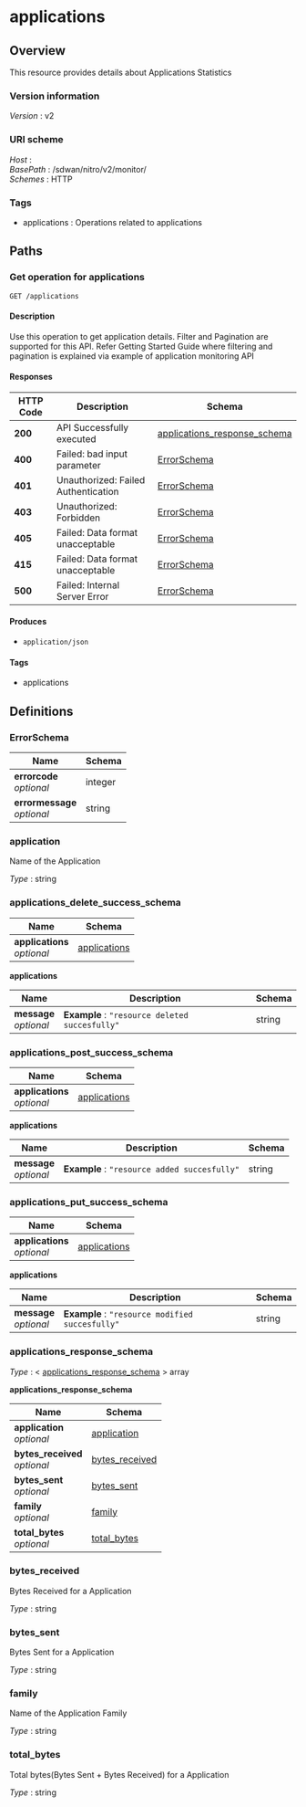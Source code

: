 # applications


<a name="overview"></a>
## Overview
This resource provides details about Applications Statistics


### Version information
*Version* : v2


### URI scheme
*Host* : <MGMT-IP>  
*BasePath* : /sdwan/nitro/v2/monitor/  
*Schemes* : HTTP


### Tags

* applications : Operations related to applications 




<a name="paths"></a>
## Paths

<a name="applications-get"></a>
### Get operation for applications
```
GET /applications
```


#### Description
Use this operation to get application details. Filter and Pagination are supported for this API. Refer Getting Started Guide where filtering and pagination is explained via example of application monitoring API


#### Responses

|HTTP Code|Description|Schema|
|---|---|---|
|**200**|API Successfully executed|[applications\_response\_schema](#applications\_response\_schema)|
|**400**|Failed: bad input parameter|[ErrorSchema](#errorschema)|
|**401**|Unauthorized: Failed Authentication|[ErrorSchema](#errorschema)|
|**403**|Unauthorized: Forbidden|[ErrorSchema](#errorschema)|
|**405**|Failed: Data format unacceptable|[ErrorSchema](#errorschema)|
|**415**|Failed: Data format unacceptable|[ErrorSchema](#errorschema)|
|**500**|Failed: Internal Server Error|[ErrorSchema](#errorschema)|


#### Produces

* `application/json`


#### Tags

* applications




<a name="definitions"></a>
## Definitions

<a name="errorschema"></a>
### ErrorSchema

|Name|Schema|
|---|---|
|**errorcode**  <br>*optional*|integer|
|**errormessage**  <br>*optional*|string|


<a name="application"></a>
### application
Name of the Application

*Type* : string


<a name="applications\_delete\_success\_schema"></a>
### applications\_delete\_success\_schema

|Name|Schema|
|---|---|
|**applications**  <br>*optional*|[applications](#applications\_delete\_success\_schema-applications)|

<a name="applications\_delete\_success\_schema-applications"></a>
**applications**

|Name|Description|Schema|
|---|---|---|
|**message**  <br>*optional*|**Example** : `"resource deleted succesfully"`|string|


<a name="applications\_post\_success\_schema"></a>
### applications\_post\_success\_schema

|Name|Schema|
|---|---|
|**applications**  <br>*optional*|[applications](#applications\_post\_success\_schema-applications)|

<a name="applications\_post\_success\_schema-applications"></a>
**applications**

|Name|Description|Schema|
|---|---|---|
|**message**  <br>*optional*|**Example** : `"resource added succesfully"`|string|


<a name="applications\_put\_success\_schema"></a>
### applications\_put\_success\_schema

|Name|Schema|
|---|---|
|**applications**  <br>*optional*|[applications](#applications\_put\_success\_schema-applications)|

<a name="applications\_put\_success\_schema-applications"></a>
**applications**

|Name|Description|Schema|
|---|---|---|
|**message**  <br>*optional*|**Example** : `"resource modified succesfully"`|string|


<a name="applications\_response\_schema"></a>
### applications\_response\_schema
*Type* : < [applications\_response\_schema](#applications\_response\_schema-inline) > array

<a name="applications\_response\_schema-inline"></a>
**applications\_response\_schema**

|Name|Schema|
|---|---|
|**application**  <br>*optional*|[application](#application)|
|**bytes\_received**  <br>*optional*|[bytes\_received](#bytes\_received)|
|**bytes\_sent**  <br>*optional*|[bytes\_sent](#bytes\_sent)|
|**family**  <br>*optional*|[family](#family)|
|**total\_bytes**  <br>*optional*|[total\_bytes](#total\_bytes)|


<a name="bytes\_received"></a>
### bytes\_received
Bytes Received for a Application

*Type* : string


<a name="bytes\_sent"></a>
### bytes\_sent
Bytes Sent for a  Application

*Type* : string


<a name="family"></a>
### family
Name of the Application Family

*Type* : string


<a name="total\_bytes"></a>
### total\_bytes
Total bytes(Bytes Sent + Bytes Received) for a Application

*Type* : string





